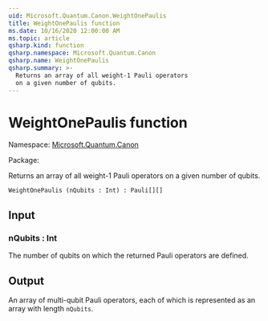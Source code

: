```yaml
---
uid: Microsoft.Quantum.Canon.WeightOnePaulis
title: WeightOnePaulis function
ms.date: 10/16/2020 12:00:00 AM
ms.topic: article
qsharp.kind: function
qsharp.namespace: Microsoft.Quantum.Canon
qsharp.name: WeightOnePaulis
qsharp.summary: >-
  Returns an array of all weight-1 Pauli operators
  on a given number of qubits.
---
```


# WeightOnePaulis function

Namespace: [Microsoft.Quantum.Canon](xref:Microsoft.Quantum.Canon)

Package: [](https://nuget.org/packages/)


Returns an array of all weight-1 Pauli operatorson a given number of qubits.

```Q#
WeightOnePaulis (nQubits : Int) : Pauli[][]
```


## Input

### nQubits : Int

The number of qubits on which the returned Pauli operatorsare defined.



## Output

An array of multi-qubit Pauli operators, each of which isrepresented as an array with length `nQubits`.
